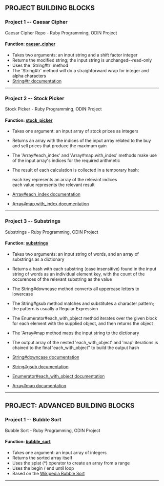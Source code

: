 ## PROJECT BUILDING BLOCKS

### Project 1 -- Caesar Cipher
Caesar Cipher Repo - Ruby Programming, ODIN Project

#### Function: [caesar_cipher](https://github.com/turbopro/CaesarCipher/blob/master/caesar_cipher.rb "caesar_cipher.rb file") 

- Takes two arguments: an input string and a shift factor integer
- Returns the modified string; the input string is unchanged--read-only
- Uses the 'String#tr' method
- The 'String#tr' method will do a straighforward wrap for integer and alpha characters
- [String#tr documentation](https://ruby-doc.org/core-2.4.0/String.html#method-i-tr "Ruby Doc Page")

----

### Project 2 -- Stock Picker
Stock Picker - Ruby Programming, ODIN Project

#### Function: [stock_picker](https://github.com/turbopro/ProjectBuildingBlocks/blob/master/stock_picker.rb "stock_picker.rb file") 

- Takes one argument: an input array of stock prices as integers
- Returns an array with the indices of the input array related to the buy and sell prices that produce the maximum gain
- The 'Array#each_index' and 'Array#map.with_index' methods make use of the input array's indices for the required arithmetic
- The result of each calculation is collected in a temporary hash:

   each key represents an array of the relevant indices  
   each value represents the relevant result
- [Array#each_index documentation](https://ruby-doc.org/core-2.4.0/Array.html#method-i-each_index "Ruby Doc Page")
- [Array#map.with_index documentation](https://ruby-doc.org/core-2.4.0/Array.html#method-i-map "Ruby Doc Page")

----

### Project 3 -- Substrings
Substrings - Ruby Programming, ODIN Project

#### Function: [substrings](https://github.com/turbopro/ProjectBuildingBlocks/blob/master/substrings.rb "substrings.rb file") 

- Takes two arguments: an input string of words, and an array of substrings as a dictionary
- Returns a hash with each substring (case insensitive) found in the input string of words as an individual element key, with the count of the occurences of the relevant substring as the value
- The String#downcase method converts all uppercase letters to lowercase
- The String#gsub method matches and substitutes a character pattern; the pattern is usually a Regular Expression
- The Enumerator#each_with_object method iterates over the given block for each element with the supplied object, and then returns the object 
- The 'Array#map method maps the input string to the dictionary  
- The output array of the nested 'each_with_object' and 'map' iterations is chained to the final 'each_with_object" to build the output hash

- [String#downcase documentation](https://ruby-doc.org/core-2.4.0/String.html#method-i-downcase "Ruby Doc Page")
- [String#gsub documentation](https://ruby-doc.org/core-2.4.0/String.html#method-i-gsub "Ruby Doc Page")
- [Enumerator#each_with_object documentation](https://ruby-doc.org/core-2.4.0/Enumerator.html#method-i-each_with_object "Ruby Doc Page")
- [Array#map documentation](https://ruby-doc.org/core-2.4.0/Array.html#method-i-map "Ruby Doc Page")

----

## PROJECT: ADVANCED BUILDING BLOCKS

### Project 1 -- Bubble Sort
Bubble Sort - Ruby Programming, ODIN Project

#### Function: [bubble_sort](https://github.com/turbopro/ProjectBuildingBlocks/blob/master/bubble_sort.rb "bubble_sort.rb file") 

- Takes one argument: an input array of integers
- Returns the sorted array itself
- Uses the splat (*) operator to create an array from a range
- Uses the begin / end until loop
- Based on the [Wikipedia Bubble Sort](https://en.wikipedia.org/wiki/Bubble_sort "Bubble Sort")

----
